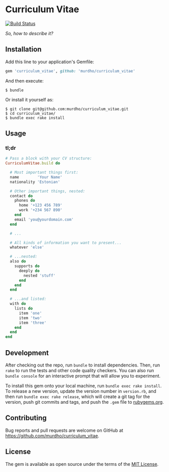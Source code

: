 # Curriculum Vitae

[![Build Status](https://travis-ci.org/murdho/curriculum_vitae.svg)](https://travis-ci.org/murdho/curriculum_vitae)

_So, how to describe it?_

## Installation

Add this line to your application's Gemfile:

```ruby
gem 'curriculum_vitae', github: 'murdho/curriculum_vitae'
```

And then execute:

    $ bundle

Or install it yourself as:

    $ git clone git@github.com:murdho/curriculum_vitae.git
    $ cd curriculum_vitae/
    $ bundle exec rake install

## Usage

### tl;dr

```ruby
# Pass a block with your CV structure:
CurriculumVitae.build do

  # Most important things first:
  name        'Your Name'
  nationality 'Estonian'

  # Other important things, nested:
  contact do
    phones do
      home '+123 456 789'
      work '+234 567 890'
    end
    email 'you@yourdomain.com'
  end

  # ...

  # All kinds of information you want to present...
  whatever 'else'

  # ...nested:
  also do
    supports do
      deeply do
        nested 'stuff'
      end
    end
  end

  # ...and listed:
  with do
    lists do
      item 'one'
      item 'two'
      item 'three'
    end
  end
end
```

## Development

After checking out the repo, run `bundle` to install dependencies. Then, run `rake` to run the tests and other code quality checkers. You can also run `bundle console` for an interactive prompt that will allow you to experiment.

To install this gem onto your local machine, run `bundle exec rake install`. To release a new version, update the version number in `version.rb`, and then run `bundle exec rake release`, which will create a git tag for the version, push git commits and tags, and push the `.gem` file to [rubygems.org](https://rubygems.org).

## Contributing

Bug reports and pull requests are welcome on GitHub at https://github.com/murdho/curriculum_vitae.


## License

The gem is available as open source under the terms of the [MIT License](http://opensource.org/licenses/MIT).

